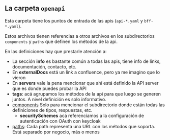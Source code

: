 ## La carpeta `openapi`

Esta carpeta tiene los puntos de entrada de las apis (`api-*.yaml` y `bff-*.yaml`).

Estos archivos tienen referencias a otros archivos en los subdirectorios `components` y `paths` que definen los métodos de la api.

En las definiciones hay que prestarle atención a:

* La sección **info** es bastante común a todas las apis, tiene info de links, documentación, contacto, etc.
* En **externalDocs** está un link a confluence, pero ya me imagino que lo vieron
* En **servers** vale la pena mencionar que ahí está definido la API server que es donde puedes probar la API  
* **tags**: acá agrupamos los métodos de la api para que luego se generen juntos. A nivel definición es solo informativo.
* [components](components/README.md) Solo para mencionar el subdirectorio donde están todas las definiciones de tipos, respuestas, etc.   
  * **securitySchemes** acá referenciamos a la configuración de autenticación con OAuth con keycloak
* [paths](paths/README.md): Cada path representa una URL con los métodos que soporta. Está separado por negocio, más o menos
